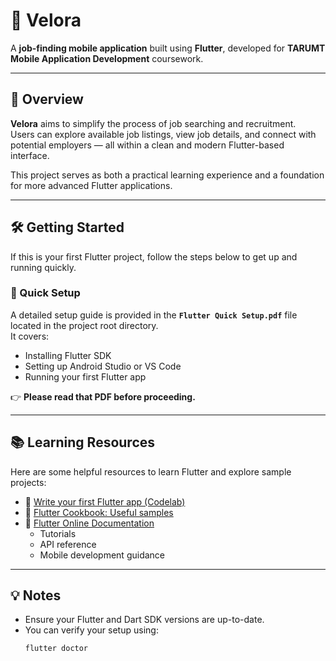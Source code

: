 # 🚀 Velora

A **job-finding mobile application** built using **Flutter**, developed for **TARUMT Mobile Application Development** coursework.

---

## 🧭 Overview
**Velora** aims to simplify the process of job searching and recruitment.  
Users can explore available job listings, view job details, and connect with potential employers — all within a clean and modern Flutter-based interface.  

This project serves as both a practical learning experience and a foundation for more advanced Flutter applications.

---

## 🛠️ Getting Started

If this is your first Flutter project, follow the steps below to get up and running quickly.

### 📘 Quick Setup
A detailed setup guide is provided in the **`Flutter Quick Setup.pdf`** file located in the project root directory.  
It covers:
- Installing Flutter SDK  
- Setting up Android Studio or VS Code  
- Running your first Flutter app  

👉 **Please read that PDF before proceeding.**

---

## 📚 Learning Resources

Here are some helpful resources to learn Flutter and explore sample projects:

- 🧪 [Write your first Flutter app (Codelab)](https://docs.flutter.dev/get-started/codelab)
- 🍳 [Flutter Cookbook: Useful samples](https://docs.flutter.dev/cookbook)
- 📖 [Flutter Online Documentation](https://docs.flutter.dev/)
  - Tutorials  
  - API reference  
  - Mobile development guidance  

---

## 💡 Notes

- Ensure your Flutter and Dart SDK versions are up-to-date.  
- You can verify your setup using:
  ```bash
  flutter doctor


